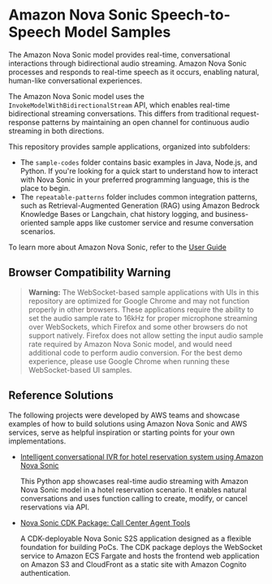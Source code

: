 # Amazon Nova Sonic Speech-to-Speech Model Samples 

The Amazon Nova Sonic model provides real-time, conversational interactions through bidirectional audio streaming. Amazon Nova Sonic processes and responds to real-time speech as it occurs, enabling natural, human-like conversational experiences.

The Amazon Nova Sonic model uses the `InvokeModelWithBidirectionalStream` API, which enables real-time bidirectional streaming conversations. This differs from traditional request-response patterns by maintaining an open channel for continuous audio streaming in both directions.

This repository provides sample applications, organized into subfolders:
- The `sample-codes` folder contains basic examples in Java, Node.js, and Python. If you're looking for a quick start to understand how to interact with Nova Sonic in your preferred programming language, this is the place to begin.
- The `repeatable-patterns` folder includes common integration patterns, such as Retrieval-Augmented Generation (RAG) using Amazon Bedrock Knowledge Bases or Langchain, chat history logging, and business-oriented sample apps like customer service and resume conversation scenarios.

To learn more about Amazon Nova Sonic, refer to the [User Guide](https://docs.aws.amazon.com/nova/latest/userguide/speech.html)


## Browser Compatibility Warning
> **Warning:** The WebSocket-based sample applications with UIs in this repository are optimized for Google Chrome and may not function properly in other browsers. These applications require the ability to set the audio sample rate to 16kHz for proper microphone streaming over WebSockets, which Firefox and some other browsers do not support natively.
Firefox does not allow setting the input audio sample rate required by Amazon Nova Sonic model, and would need additional code to perform audio conversion. For the best demo experience, please use Google Chrome when running these WebSocket-based UI samples.

## Reference Solutions
The following projects were developed by AWS teams and showcase examples of how to build solutions using Amazon Nova Sonic and AWS services, serve as helpful inspiration or starting points for your own implementations.

- [Intelligent conversational IVR for hotel reservation system using Amazon Nova Sonic](https://github.com/aws-samples/genai-quickstart-pocs/tree/main/genai-quickstart-pocs-python/amazon-bedrock-nova-sonic-poc)

    This Python app showcases real-time audio streaming with Amazon Nova Sonic model in a hotel reservation scenario. It enables natural conversations and uses function calling to create, modify, or cancel reservations via API.

- [Nova Sonic CDK Package: Call Center Agent Tools](https://github.com/aws-samples/sample-s2s-cdk-agent)

    A CDK-deployable Nova Sonic S2S application designed as a flexible foundation for building PoCs. The CDK package deploys the WebSocket service to Amazon ECS Fargate and hosts the frontend web application on Amazon S3 and CloudFront as a static site with Amazon Cognito authentication.

